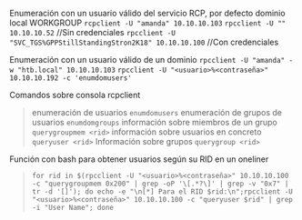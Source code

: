 Enumeración con un usuario válido del servicio RCP, por defecto dominio local WORKGROUP
`rcpclient -U "amanda" 10.10.10.103`
`rpcclient -U "" 10.10.10.52`		//Sin credenciales
`rpcclient -U "SVC_TGS%GPPStillStandingStron2K18" 10.10.10.100`		//Con credenciales

Enumeración con un usuario válido de un dominio
`rpcclient -U "amanda" -w "htb.local" 10.10.10.103`
`rpcclient -U "<usuario>%<contraseña>" 10.10.10.192 -c 'enumdomusers'`

Comandos sobre consola rcpclient
>enumeración de usuarios
>`enumdomusers`
>enumeración de grupos de usuarios
>`enumdomgroups`
>información sobre miembros de un grupo
>`querygroupmem <rid>`
>información sobre usuarios en concreto
>`queryuser <rid>`
>Información sobre grupos
>`querygroup <rid>`

Función con bash para obtener usuarios según su RID en un oneliner
>`for rid in $(rpcclient -U "<usuario>%<contraseña>" 10.10.10.100 -c "querygroupmem 0x200" | grep -oP '\[.*?\]' | grep -v "0x7" | tr -d '[]'); do echo -e "\n[*] Para el RID $rid:\n";rpcclient -U "<usuario>%<contraseña>" 10.10.10.100 -c "queryuser $rid" | grep -i "User Name"; done`

